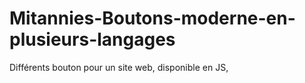 # Mitannies-Boutons-moderne-en-plusieurs-langages
Différents bouton pour un site web, disponible en JS, 
